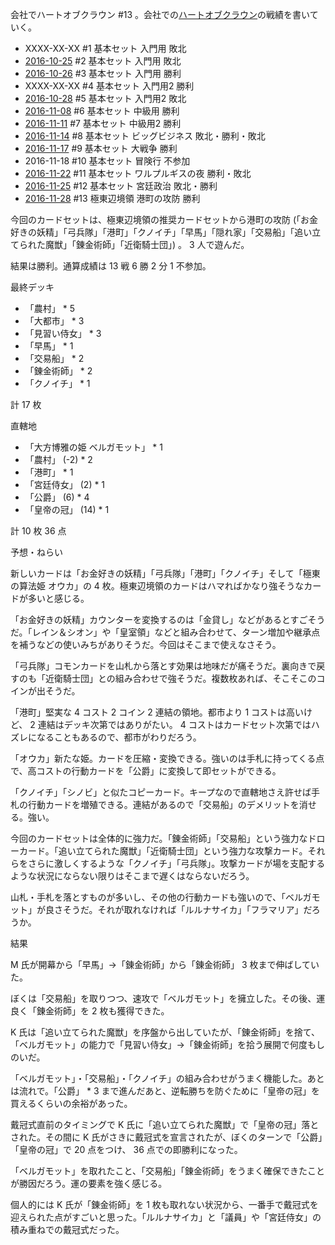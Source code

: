 会社でハートオブクラウン #13 。会社での[ハートオブクラウン](http://hatokura.flipflops.jp)の戦績を書いていく。

- XXXX-XX-XX #1 基本セット 入門用 敗北
- [2016-10-25][] #2 基本セット 入門用 敗北
- [2016-10-26][] #3 基本セット 入門用 勝利
- XXXX-XX-XX #4 基本セット 入門用2 勝利
- [2016-10-28][] #5 基本セット 入門用2 敗北
- [2016-11-08][] #6 基本セット 中級用 勝利
- [2016-11-11][] #7 基本セット 中級用2 勝利
- [2016-11-14][] #8 基本セット ビッグビジネス 敗北・勝利・敗北
- [2016-11-17][] #9 基本セット 大戦争 勝利
- 2016-11-18 #10 基本セット 冒険行 不参加
- [2016-11-22][] #11 基本セット ワルプルギスの夜 勝利・敗北
- [2016-11-25][] #12 基本セット 宮廷政治 敗北・勝利
- [2016-11-28][] #13 極東辺境領 港町の攻防 勝利

今回のカードセットは、極東辺境領の推奨カードセットから港町の攻防 (「お金好きの妖精」「弓兵隊」「港町」「クノイチ」「早馬」「隠れ家」「交易船」「追い立てられた魔獣」「錬金術師」「近衛騎士団」) 。 3 人で遊んだ。

結果は勝利。通算成績は 13 戦 6 勝 2 分 1 不参加。

最終デッキ

- 「農村」 * 5
- 「大都市」 * 3
- 「見習い侍女」 * 3
- 「早馬」 * 1
- 「交易船」 * 2
- 「錬金術師」 * 2
- 「クノイチ」 * 1

計 17 枚

直轄地

- 「大方博雅の姫 ベルガモット」 * 1
- 「農村」 (-2) * 2
- 「港町」 * 1
- 「宮廷侍女」 (2) * 1
- 「公爵」 (6) * 4
- 「皇帝の冠」 (14) * 1

計 10 枚 36 点

予想・ねらい

新しいカードは「お金好きの妖精」「弓兵隊」「港町」「クノイチ」そして「極東の算法姫 オウカ」の 4 枚。極東辺境領のカードはハマればかなり強そうなカードが多いと感じる。

「お金好きの妖精」カウンターを変換するのは「金貸し」などがあるとすごそうだ。「レイン＆シオン」や「皇室領」などと組み合わせて、ターン増加や継承点を補うなどの使いみちがありそうだ。今回はそこまで使えなさそう。

「弓兵隊」コモンカードを山札から落とす効果は地味だが痛そうだ。裏向きで戻すのも「近衛騎士団」との組み合わせで強そうだ。複数枚あれば、そこそこのコインが出そうだ。

「港町」堅実な 4 コスト 2 コイン 2 連結の領地。都市より 1 コストは高いけど、 2 連結はデッキ次第ではありがたい。 4 コストはカードセット次第ではハズレになることもあるので、都市がわりだろう。

「オウカ」新たな姫。カードを圧縮・変換できる。強いのは手札に持ってくる点で、高コストの行動カードを「公爵」に変換して即セットができる。

「クノイチ」「シノビ」と似たコピーカード。キープなので直轄地さえ許せば手札の行動カードを増殖できる。連結があるので「交易船」のデメリットを消せる。強い。

今回のカードセットは全体的に強力だ。「錬金術師」「交易船」という強力なドローカード。「追い立てられた魔獣」「近衛騎士団」という強力な攻撃カード。それらをさらに激しくするような「クノイチ」「弓兵隊」。攻撃カードが場を支配するような状況にならない限りはそこまで遅くはならないだろう。

山札・手札を落とすものが多いし、その他の行動カードも強いので、「ベルガモット」が良さそうだ。それが取れなければ「ルルナサイカ」「フラマリア」だろうか。

結果

M 氏が開幕から「早馬」→「錬金術師」から「錬金術師」 3 枚まで伸ばしていた。

ぼくは「交易船」を取りつつ、速攻で「ベルガモット」を擁立した。その後、運良く「錬金術師」を 2 枚も獲得できた。

K 氏は「追い立てられた魔獣」を序盤から出していたが、「錬金術師」を捨て、「ベルガモット」の能力で「見習い侍女」→「錬金術師」を拾う展開で何度もしのいだ。

「ベルガモット」・「交易船」・「クノイチ」の組み合わせがうまく機能した。あとは流れで。「公爵」 * 3 まで進んだあと、逆転勝ちを防ぐために「皇帝の冠」を買えるくらいの余裕があった。

戴冠式直前のタイミングで K 氏に「追い立てられた魔獣」で「皇帝の冠」落とされた。その間に K 氏がさきに戴冠式を宣言されたが、ぼくのターンで「公爵」「皇帝の冠」で 20 点をつけ、 36 点での即勝利になった。

「ベルガモット」を取れたこと、「交易船」「錬金術師」をうまく確保できたことが勝因だろう。運の要素を強く感じる。

個人的には K 氏が「錬金術師」を 1 枚も取れない状況から、一番手で戴冠式を迎えられた点がすごいと思った。「ルルナサイカ」と「議員」や「宮廷侍女」の積み重ねでの戴冠式だった。

[2016-10-25]: https://blog.bouzuya.net/2016/10/25/
[2016-10-26]: https://blog.bouzuya.net/2016/10/26/
[2016-10-28]: https://blog.bouzuya.net/2016/10/28/
[2016-11-08]: https://blog.bouzuya.net/2016/11/08/
[2016-11-11]: https://blog.bouzuya.net/2016/11/11/
[2016-11-14]: https://blog.bouzuya.net/2016/11/14/
[2016-11-17]: https://blog.bouzuya.net/2016/11/17/
[2016-11-22]: https://blog.bouzuya.net/2016/11/22/
[2016-11-25]: https://blog.bouzuya.net/2016/11/25/
[2016-11-28]: https://blog.bouzuya.net/2016/11/28/
